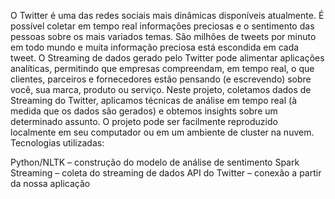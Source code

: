 O Twitter é uma das redes sociais mais dinâmicas disponíveis atualmente. É possível coletar em tempo real informações preciosas e o sentimento das pessoas
sobre os mais variados temas. São milhões de tweets por minuto em todo mundo e muita informação preciosa está escondida em cada tweet.
O Streaming de dados gerado pelo Twitter pode alimentar aplicações analíticas, permitindo que empresas compreendam, em tempo real, o que
clientes, parceiros e fornecedores estão pensando (e escrevendo) sobre você, sua marca, produto ou serviço.
Neste projeto, coletamos dados de Streaming do Twitter, aplicamos técnicas de análise em tempo real (à medida que os dados são gerados) e
obtemos insights sobre um determinado assunto. O projeto pode ser facilmente reproduzido localmente em seu computador ou em um ambiente de cluster na
nuvem. Tecnologias utilizadas:

Python/NLTK – construção do modelo de análise de sentimento
Spark Streaming – coleta do streaming de dados
API do Twitter – conexão a partir da nossa aplicação
